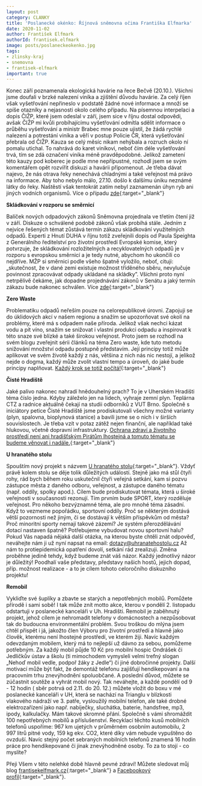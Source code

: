 ```yaml
---
layout: post
category: CLANKY
title: 'Poslanecké okénko: Říjnová sněmovna očima Františka Elfmarka'
date: 2020-11-02
author: František Elfmark
authorId: frantisek.elfmark
image: posts/poslaneckeokenko.jpg
tags: 
- zlinsky-kraj
- snemovna
- frantisek-elfmark
important: true
---
```

Konec září poznamenala ekologická havárie na řece Bečvě (20.10.). Všichni jsme doufali v brzké nalezení viníka a zjištění důvodu havárie. Za celý říjen však vyšetřování nepřineslo v podstatě žádné nové informace a množí se spíše otazníky a nejasnosti okolo celého případu. Na písemnou interpelaci a dopis ČIŽP, které jsem odeslal v září, jsem sice v říjnu dostal odpovědi, avšak ČIŽP mi kvůli probíhajícímu vyšetřování odmítla sdělit informace o průběhu vyšetřování a ministr Brabec mne pouze ujistil, že žádá rychlé nalezení a potrestání viníka a věří v postup Policie ČR, která vyšetřování přebrala od ČIŽP. Kauza se celý měsíc nikam nehýbala a rozruch okolo ní pomalu utichal. To nahrává do karet viníkovi, neboť čím déle vyšetřování trvá, tím se zdá označení viníka méně pravděpodobné. Jelikož zametení této kauzy pod koberec je podle mne nepřípustné, rozhodl jsem se svým komentářem opět rozvířit diskuzi a havárii připomenout. Je třeba dávat najevo, že nás otrava řeky nenechává chladnými a také veřejnost má právo na informace.  Aby toho nebylo málo, 27.10. došlo k dalšímu úniku neznámé látky do řeky. Naštěstí však tentokrát zatím nebyl zaznamenán úhyn ryb ani jiných vodních organismů. Více o případu [zde](https://www.frantisekelfmark.cz/do-reky-becvy-opet-unikla-neznama-latka-pirati-zadaji-vysetreni-dnesni-i-zarijove-ekologicke-katastrofy-a-lepsi-ochranu-proti-znecisteni/){:target="_blank"}

**Skládkování v rozporu se směrnicí**

Balíček nových odpadových zákonů Sněmovna projednala ve třetím čtení již v září. Diskuze o schválené podobě zákonů však probíhá stále. Jedním z nejvíce řešených témat zůstává termín zákazu skládkování využitelných odpadů. Experti z Hnutí DUHA v říjnu totiž zveřejnili dopis od  Paula Speighta z Generálního ředitelství pro životní prostředí Evropské komise, který potvrzuje, že skládkování rozložitelných a recyklovatelných odpadů je v rozporu s evropskou směrnicí a je tedy nutné, abychom ho ukončili co nejdříve. MŽP si směrnici podle všeho špatně vyložilo, neboť, cituji: „skutečnost, že v dané zemi existuje možnost tříděného sběru, nevylučuje povinnost zpracovávat odpady ukládané na skládky”. Všichni proto nyní netrpělivě čekáme, jak dopadne projednávání zákonů v Senátu a jaký termín zákazu bude nakonec schválen. Více [zde](https://www.frantisekelfmark.cz/pozdni-zakaz-skladkovani-je-v-rozporu-s-evropskou-smernici/){:target="_blank"}

**Zero Waste**

Problematiku odpadů neřeším pouze na celorepublikové úrovni. Zapojuji se do úklidových akcí v našem regionu a snažím se upozorňovat své okolí na problémy, které má s odpadem naše příroda. Jelikož však nechci kázat vodu a pít víno, snažím se snižovat i vlastní produkci odpadu a inspirovat k této snaze své blízké a také širokou veřejnost. Proto jsem se rozhodl na svém blogu zveřejnit sérii článků na téma Zero waste, kde tuto metodu snižování množství odpadu postupně představím. Její principy totiž může aplikovat ve svém životě každý z nás, většina z nich nás nic nestojí, a jelikož nejde o dogma, každý může zvolit vlastní tempo a úroveň, do jaké bude principy naplňovat. [Každý krok se totiž počítá!](https://www.frantisekelfmark.cz/zero-waste-neni-jen-modni-vlna-ale-prilezitost-jak-pomoci-prirode-i-cele-nasi-planete/){:target="_blank"}

**Čisté Hradiště**

Jaké palivo nakonec nahradí hnědouhelný prach? To je v Uherském Hradišti téma číslo  jedna. Kdyby záleželo jen na lidech, vyhraje zemní plyn. Teplárna CTZ a radnice aktuálně čekají na studii odborníků z VUT Brno. Společně s iniciátory petice Čisté Hradiště jsme prodiskutovali všechny možné varianty (plyn, spalovna, bioplynová stanice) a bavili jsme se o nich i v širších souvislostech. Je třeba vzít v potaz zátěž nejen finanční, ale například také hlukovou, včetně dopravní infrastruktury. [Ochrana zdraví a životního prostředí není ani hradišťským Pirátům lhostejná a tomuto tématu se budeme věnovat i nadále.](https://www.frantisekelfmark.cz/ochrana-zdravi-a-zivotniho-prostredi-neni-ani-hradistskym-piratum-lhostejna/){:target="_blank"}

**U hranatého stolu**

Spouštím nový projekt s názvem [U hranatého stolu](https://uhranatehostolu.cz/){:target="_blank"}. Vždyť právě kolem stolu se děje tolik důležitých událostí. Stejně jako má stůl čtyři rohy, rád bych během roku uskutečnil čtyři veřejná setkání, kam si pozvu zástupce města z daného odboru, veřejnost, a zástupce daného tématu (např. oddíly, spolky apod.). Cílem bude prodiskutovat témata, která u široké veřejnosti v současnosti rezonují. Tím prvním bude SPORT, který rozděluje veřejnost. Pro někoho bezvýznamné téma, ale pro mnohé téma zásadní. Když to vezmeme popořádku, sportovní oddíly. Proč se některým dostává větší pozornosti než jiným, či se dostávají k větším příspěvkům od města? Proč minoritní sporty nemají takové zázemí? Je systém přerozdělávání dotací nastaven špatně? Potřebujeme vybudovat novou sportovní halu?  Pokud Vás napadá nějaká další otázka, na kterou byste chtěli znát odpověď, neváhejte nám ji už nyní napsat na email: dotazy@uhranatehostolu.cz Až nám to protiepidemická opatření dovolí, setkání rád zrealizuji. Změna proběhne jedině tehdy, když budeme znát váš názor. Každý jednotlivý názor je důležitý! Poodhalí vaše představy, představy našich hostů, jejich dopad, příp. možnost realizace - a to je cílem tohoto celoročního diskuzního projektu!

**Remobil**

Vykliďte své šuplíky a zbavte se starých a nepotřebných mobilů. Pomůžete přírodě i sami sobě! I tak může znít motto akce, kterou v pondělí 2. listopadu odstartuji v poslanecké kanceláři v Uh. Hradišti. Remobil je zaběhnutý projekt, jehož cílem je nehromadit telefony v domácnostech a nezpůsobovat tak do budoucna environmentální problém. Svou troškou do mlýna jsem chtěl přispět i já, jakožto člen Výboru pro životní prostředí a hlavně jako člověk, kterému není lhostejné prostředí, ve kterém žiji. Navíc každým odevzdaným mobilem, který má to nejlepší už dávno za sebou, pomůžeme potřebným. Za každý mobil půjde 10 Kč pro mobilní hospic Ondrášek či Jedličkův ústav a školu (ti mimochodem vymysleli velmi trefný slogan „Nehoď mobil vedle, podpoř žáky z Jedle“) či jiné dobročinné projekty. Další motivací může být fakt, že demontáž telefonu zajišťují hendikepovaní a na pracovním trhu znevýhodnění spoluobčané.  A poslední důvod, můžete se zúčastnit soutěže a vyhrát mobil nový. Tak neváhejte, a každé pondělí od 9 - 12 hodin ( sběr potrvá od 2.11. do 20. 12.) můžete vložit do boxu v mé poslanecké kanceláři v UH,  která se nachází na Trianglu v blízkosti vlakového nádraží ve 3. patře, vysloužilý mobilní telefon, ale také drobné elektrozařízení jako např. nabíječky, sluchátka, baterie, handsfree, mp3, ipody, kalkulačky.
Mám takové skromné přání. Společně s vámi shromáždit 100  nepotřebných mobilů a příslušenství.  Recyklací těchto kusů mobilních telefonů uspoříme: 967 km ujetých v průměrném osobním automobilu, 2 997 litrů pitné vody, 159 kg ekv. CO2, které díky vám nebude vypuštěno do ovzduší. Navíc stejný počet sebraných mobilních telefonů znamená 16 hodin práce pro hendikepované či jinak znevýhodněné osoby. To za to stojí - co myslíte?

Přeji Všem v této nelehké době hlavně pevné zdraví! Můžete sledovat můj blog [frantisekelfmark.cz](https://www.frantisekelfmark.cz/){:target="_blank"} a [Facebookový profil](https://www.facebook.com/FrantisekElfmark.DiS/){:target="_blank"}.

